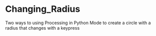 # Changing_Radius
Two ways to using Processing in Python Mode to create a circle with a radius that changes with a keypress
